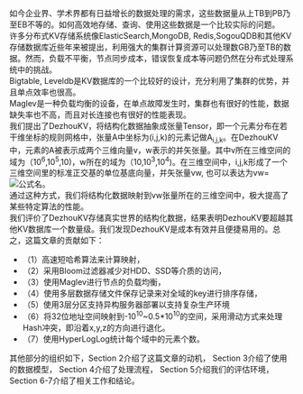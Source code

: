 如今企业界、学术界都有日益增长的数据处理的需求，这些数据量从上TB到PB乃至EB不等的。如何高效地存储、查询、使用这些数据是一个比较实际的问题。    
许多分布式KV存储系统像ElasticSearch,MongoDB, Redis,SogouQDB和其他KV存储数据库近些年来被提出，利用强大的集群计算资源可以处理数GB乃至TB的数据。然而，负载不平衡，节点同步成本，错误恢复成本等问题仍然在分布式处理系统中的挑战。    
Bigtable, Leveldb是KV数据库的一个比较好的设计，充分利用了集群的优势，并且单点效率也很高。    
Maglev是一种负载均衡的设备，在单点故障发生时，集群也有很好的性能，数据缺失率也不高，而且对长连接也有很好的性能表现。    
我们提出了DezhouKV，将结构化数据抽象成张量Tensor，即一个元素分布在若干维坐标的规则网格中，张量A中坐标为(i,j,k)的元素记做A<sub>i,j,k</sub>。在DezhouKV中，元素的A被表示成两个三维向量v，w表示的并矢张量。其中v所在三维空间的域为（10<sup>6</sup>,10<sup>5</sup>,10)，w所在的域为（10,10<sup>3</sup>,10<sup>4</sup>)。在三维空间中，i,j,k形成了一个三维空间里的标准正交基的单位基底向量，并矢张量vw, 也可以表达为vw=![公式名](http://latex.codecogs.com/png.latex?$$%5cbegin{bmatrix}v_{1}w_{1}&v_{1}w_{2}&v_{1}w_{3}\\v_{2}w_{1}&v_{2}w_{2}&v_{2}w_{3}\\v_{3}w_{1}&v_{3}w_{2}&v_{3}w_{3}%5cend{bmatrix}$$)。    
通过这种方式，我们将结构化数据映射到vw张量所在的三维空间中，极大提高了某些特定算法的性能。    
我们评价了DezhouKV存储真实世界的结构化数据，结果表明DezhouKV要超越其他KV数据库一个数量级。我们发现DezhouKV是成本有效并且便捷易用的。总之，这篇文章的贡献如下：
* （1）高速短哈希算法来计算映射，
* （2）采用Bloom过滤器减少对HDD、SSD等介质的访问，
* （3）使用Maglev进行节点的负载均衡，
* （4）使用多层数据存储文件保存记录来对全域的key进行排序存储，
* （5）使用3层分区支持异构服务器部署以支持复杂生产环境
* （6）将32位地址空间映射到-10<sup>10</sup>~0.5*10<sup>10</sup>的空间，采用滑动方式来处理Hash冲突，即沿着x,y,z的方向进行退化。    
* （7）使用HyperLogLog统计每个域中的元素个数。

其他部分的组织如下，Section 2介绍了这篇文章的动机， Section 3介绍了使用的数据模型， Section 4介绍了处理流程， Section 5介绍我们的评估环境， Section 6-7介绍了相关工作和结论。     